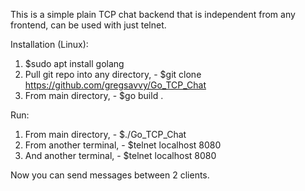 This is a simple plain TCP chat backend that is independent from any frontend, can be used with just telnet.

Installation (Linux):
1. $sudo apt install golang
2. Pull git repo into any directory, - $git clone https://github.com/gregsavvy/Go_TCP_Chat
3. From main directory, - $go build .

Run:
1. From main directory, - $./Go_TCP_Chat
2. From another terminal, - $telnet localhost 8080
3. And another terminal, - $telnet localhost 8080

Now you can send messages between 2 clients.
